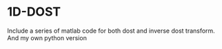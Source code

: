 # 1D-DOST
Include a series of matlab code for both dost and inverse dost transform.
And my own python version
